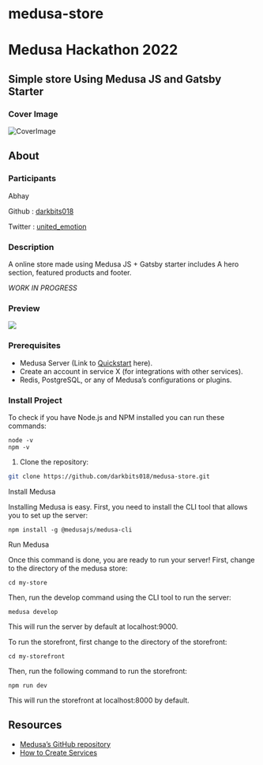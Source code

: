 # medusa-store
# Medusa Hackathon 2022

## Simple store Using Medusa JS and Gatsby Starter

### Cover Image

![CoverImage]({{site.baseurl}}//galaxy-cover-template#2.jpg)

## About

### Participants

Abhay     

Github : [darkbits018](https://github.com/darkbits018)      

Twitter : [united_emotion](https://twitter.com/united_emotion)

### Description
A online store made using Medusa JS + Gatsby starter
includes A hero section, featured products and footer.   

_WORK IN PROGRESS_

### Preview
![]({{site.baseurl}}//Screenshot%20from%202022-10-23%2013-47-04.png)





### Prerequisites

- Medusa Server (Link to [Quickstart](https://docs.medusajs.com/quickstart/quick-start) here).
- Create an account in service X (for integrations with other services).
- Redis, PostgreSQL, or any of Medusa’s configurations or plugins.

### Install Project

To check if you have Node.js and NPM installed you can run these commands:
```
node -v
npm -v

```
1. Clone the repository:

```bash
git clone https://github.com/darkbits018/medusa-store.git
```

Install Medusa

Installing Medusa is easy. First, you need to install the CLI tool that allows you to set up the server:
```
npm install -g @medusajs/medusa-cli

```

Run Medusa

Once this command is done, you are ready to run your server! First, change to the directory of the medusa store:
```
cd my-store
```
Then, run the develop command using the CLI tool to run the server:
```
medusa develop
```
This will run the server by default at localhost:9000.

To run the storefront, first change to the directory of the storefront:
```
cd my-storefront
```
Then, run the following command to run the storefront:
```
npm run dev
```
This will run the storefront at localhost:8000 by default.





## Resources

- [Medusa’s GitHub repository](https://github.com/medusajs/medusa)
- [How to Create Services](https://docs.medusajs.com/advanced/backend/services/create-service)
